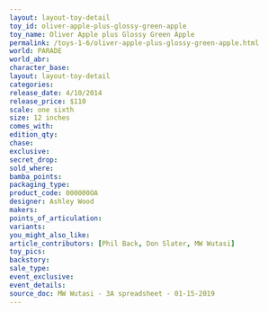 ```yaml
---
layout: layout-toy-detail 
toy_id: oliver-apple-plus-glossy-green-apple
toy_name: Oliver Apple plus Glossy Green Apple
permalink: /toys-1-6/oliver-apple-plus-glossy-green-apple.html
world: PARADE
world_abr: 
character_base: 
layout: layout-toy-detail
categories: 
release_date: 4/10/2014
release_price: $110 
scale: one sixth
size: 12 inches
comes_with: 
edition_qty: 
chase: 
exclusive: 
secret_drop: 
sold_where: 
bamba_points: 
packaging_type: 
product_code: 000000OA
designer: Ashley Wood
makers: 
points_of_articulation: 
variants: 
you_might_also_like: 
article_contributors: [Phil Back, Don Slater, MW Wutasi]
toy_pics: 
backstory: 
sale_type: 
event_exclusive: 
event_details: 
source_doc: MW Wutasi - 3A spreadsheet - 01-15-2019
---
```

